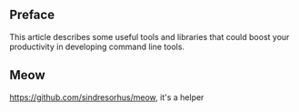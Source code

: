 ## Preface

This article describes some useful tools and libraries that could boost your productivity in developing command line tools.

## Meow

https://github.com/sindresorhus/meow, it's a helper


